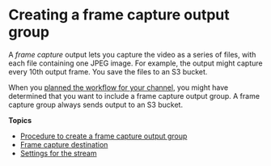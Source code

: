 # Creating a frame capture output group<a name="creating-framecapture-output-group"></a>

A *frame capture* output lets you capture the video as a series of files, with each file containing one JPEG image\. For example, the output might capture every 10th output frame\. You save the files to an S3 bucket\.

When you [planned the workflow for your channel](identify-downstream-system.md), you might have determined that you want to include a frame capture output group\. A frame capture group always sends output to an S3 bucket\. 

**Topics**
+ [Procedure to create a frame capture output group](framecapture-create-procedure.md)
+ [Frame capture destination](framecapture-destinations.md)
+ [Settings for the stream](output-settings-framecapture.md)